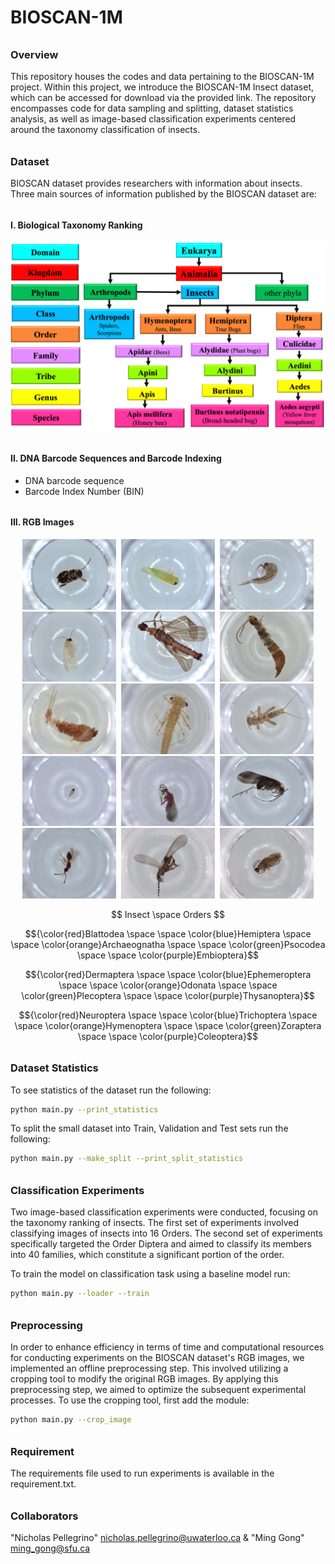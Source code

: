# BIOSCAN-1M

###### <h3> Overview
This repository houses the codes and data pertaining to the BIOSCAN-1M project. 
Within this project, we introduce the BIOSCAN-1M Insect dataset, which can be accessed 
for download via the provided link. The repository encompasses code for data sampling and splitting, 
dataset statistics analysis, as well as image-based classification experiments centered around 
the taxonomy classification of insects. 
 
###### <h3> Dataset
BIOSCAN dataset provides researchers with information about insects. 
Three main sources of information published by the BIOSCAN dataset are: 

###### <h4> I. Biological Taxonomy Ranking 

![My Image](dataset/bioscan_images/taxonomy.png "Biological Taxonomy Ranking")

###### <h4> II. DNA Barcode Sequences and Barcode Indexing

* DNA barcode sequence
* Barcode Index Number (BIN)

###### <h4> III. RGB Images 

 <p align="middle">
  <img src="dataset/bioscan_images/3995976_Blattodea.jpg"     alt="Blattodea"     title="Blattodea" width="150" hspace="2"/>
  <img src="dataset/bioscan_images/4049775_Hemiptera.jpg"     alt="Hemiptera"     title="Hemiptera" width="150" hspace="2"/>
  <img src="dataset/bioscan_images/4079301_Archaeognatha.jpg" alt="Archaeognatha" title="Archaeognatha" width="150" hspace="2"/>
  <img src="dataset/bioscan_images/4079804_Psocodea.jpg"      alt="Psocodea"      title="Psocodea" width="150" hspace="2"/>
  <img src="dataset/bioscan_images/4091453_Embioptera.jpg"    alt="Embioptera"    title="Embioptera" width="150" hspace="2"/>
  <img src="dataset/bioscan_images/4273164_Dermaptera.jpg"    alt="Dermaptera"    title="Dermaptera" width="150" hspace="2"/>
  <img src="dataset/bioscan_images/4279962_Ephemeroptera.jpg" alt="Ephemeroptera" title="Ephemeroptera" width="150" hspace="2"/>
  <img src="dataset/bioscan_images/4284053_Odonata.jpg"       alt="Odonata"       title="Odonata" width="150" hspace="2"/>
  <img src="dataset/bioscan_images/4285466_Plecoptera.jpg"    alt="Plecoptera"    title="Plecoptera" width="150" hspace="2"/>
  <img src="dataset/bioscan_images/5071176_Thysanoptera.jpg"  alt="Thysanoptera"  title="Thysanoptera" width="150" hspace="2"/>
  <img src="dataset/bioscan_images/5131549_Neuroptera.jpg"    alt="Neuroptera"    title="Neuroptera" width="150" hspace="2"/>
  <img src="dataset/bioscan_images/5154627_Trichoptera.jpg"   alt="Trichoptera"   title="Trichoptera" width="150" hspace="2"/>
  <img src="dataset/bioscan_images/5189695_Hymenoptera.jpg"   alt="Hymenoptera"   title="Hymenoptera" width="150" hspace="2"/>
  <img src="dataset/bioscan_images/5578509_Zoraptera.jpg"     alt="Zoraptera"     title="Zoraptera" width="150" hspace="2"/>
  <img src="dataset/bioscan_images/5580278_Coleoptera.jpg"    alt="Coleoptera"    title="Coleoptera" width="150" hspace="2"/>
</p>

<p align="middle">  $$ Insect \space Orders $$ </p>

$${\color{red}Blattodea \space \space \color{blue}Hemiptera \space \space \color{orange}Archaeognatha \space  \space \color{green}Psocodea \space \space \color{purple}Embioptera}$$

$${\color{red}Dermaptera \space \space \color{blue}Ephemeroptera \space \space \color{orange}Odonata \space \space \color{green}Plecoptera \space \space \color{purple}Thysanoptera}$$
  
$${\color{red}Neuroptera \space \space \color{blue}Trichoptera \space \space \color{orange}Hymenoptera \space \space \color{green}Zoraptera \space \space \color{purple}Coleoptera}$$


###### <h3> Dataset Statistics
To see statistics of the dataset run the following:
```bash
python main.py --print_statistics 
``` 
 
To split the small dataset into Train, Validation and Test sets run the following:
```bash
python main.py --make_split --print_split_statistics
``` 
 
###### <h3> Classification Experiments
Two image-based classification experiments were conducted, focusing on the taxonomy ranking of insects. 
The first set of experiments involved classifying images of insects into 16 Orders. 
The second set of experiments specifically targeted the Order Diptera and 
aimed to classify its members into 40 families, which constitute a significant portion of the order.

To train the model on classification task using a baseline model run:
```bash
python main.py --loader --train
``` 

###### <h3> Preprocessing
In order to enhance efficiency in terms of time and computational resources for conducting experiments 
on the BIOSCAN dataset's RGB images, we implemented an offline preprocessing step. This involved utilizing 
a cropping tool to modify the original RGB images. 
By applying this preprocessing step, we aimed to optimize the subsequent experimental processes.
To use the cropping tool, first add the module:


```bash
python main.py --crop_image
``` 


###### <h3> Requirement 
The requirements file used to run experiments is available in the requirement.txt.
  
###### <h3> Collaborators
"Nicholas Pellegrino" <nicholas.pellegrino@uwaterloo.ca> & "Ming Gong" <ming_gong@sfu.ca>  

 

 

 

